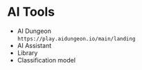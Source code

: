 # AI Tools

- AI Dungeon<br>```https://play.aidungeon.io/main/landing```
- AI Assistant
- Library
- Classification model
